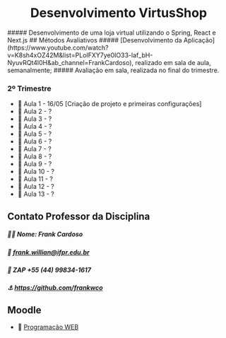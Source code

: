 <h1 align="center">Desenvolvimento VirtusShop</h1>
##### Desenvolvimento de uma loja virtual utilizando o Spring, React e Next.js
## Métodos Avaliativos 
##### [Desenvolvimento da Aplicação](https://www.youtube.com/watch?v=K8sh4xOZ42M&list=PLoIFXY7ye0IO33-laf_bH-NyuvRQt4l0H&ab_channel=FrankCardoso), realizado em sala de aula, semanalmente;
##### Avaliação em sala, realizada no final do trimestre.

### 2º Trimestre
* 📆 Aula 1 - 16/05 [Criação de projeto e primeiras configurações]
* 📆 Aula 2 - ?
* 📆 Aula 3 - ?
* 📆 Aula 4 - ?
* 📆 Aula 5 - ?
* 📆 Aula 6 - ?
* 📆 Aula 7 - ?
* 📆 Aula 8 - ?
* 📆 Aula 9 - ?
* 📆 Aula 10 - ?
* 📆 Aula 11 - ?
* 📆 Aula 12 - ?
* 📆 Aula 13 - ?


## Contato Professor da Disciplina 
##### 👨‍🏫 Nome: Frank Cardoso
##### 📧 frank.willian@ifpr.edu.br
##### 📱 ZAP +55 (44) 99834-1617
##### ⚓ https://github.com/frankwco


## Moodle
* 📖 [Programação WEB](https://ava.ifpr.edu.br/course/view.php?id=10022)
